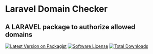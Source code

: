 # Laravel Domain Checker 
## A LARAVEL package to authorize allowed domains

[![Latest Version on Packagist](https://img.shields.io/github/v/tag/soumairi/laravel-domain-checker.svg?sort=semver&style=for-the-badge)](https://packagist.org/packages/soumairi/domain-checker)
[![Software License](https://img.shields.io/github/license/soumairi/laravel-domain-checker?style=for-the-badge)](LICENSE)
[![Total Downloads](https://img.shields.io/packagist/dt/soumairi/domain-checker?style=for-the-badge)](https://packagist.org/packages/soumairi/domain-checker)
